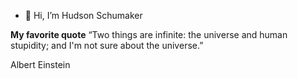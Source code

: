- 👋 Hi, I’m Hudson Schumaker

**My favorite quote**
“Two things are infinite: the universe and human stupidity; and I'm not sure about the universe.”

Albert Einstein

<!---
HudsonLSchumaker/HudsonLSchumaker is a ✨ special ✨ repository because its `README.md` (this file) appears on your GitHub profile.
You can click the Preview link to take a look at your changes.
--->
